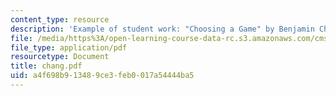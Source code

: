 ```yaml
---
content_type: resource
description: 'Example of student work: "Choosing a Game" by Benjamin Chang.'
file: /media/https%3A/open-learning-course-data-rc.s3.amazonaws.com/cms-600-videogame-theory-and-analysis-fall-2007/a4f698b913489ce3feb0017a54444ba5_chang.pdf
file_type: application/pdf
resourcetype: Document
title: chang.pdf
uid: a4f698b9-1348-9ce3-feb0-017a54444ba5
---
```

